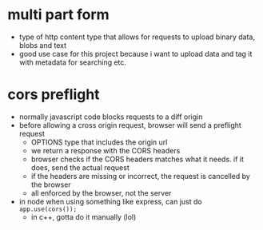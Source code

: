 # multi part form

- type of http content type that allows for requests to upload binary data, blobs and text
- good use case for this project because i want to upload data and tag it with metadata for searching etc.

# cors preflight

- normally javascript code blocks requests to a diff origin
- before allowing a cross origin request, browser will send a preflight request
  - OPTIONS type that includes the origin url
  - we return a response with the CORS headers
  - browser checks if the CORS headers matches what it needs. if it does, send the actual request
  - if the headers are missing or incorrect, the request is cancelled by the browser
  - all enforced by the browser, not the server
- in node when using something like express, can just do `app.use(cors());`
  - in c++, gotta do it manually (lol)
